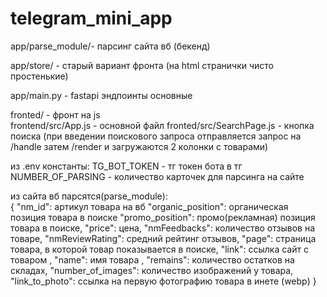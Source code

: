 # telegram_mini_app

app/parse_module/- парсинг сайта вб (бекенд)

app/store/ - старый вариант фронта (на html странички чисто простенькие)

app/main.py - fastapi эндпоинты основные

fronted/ - фронт на js  
frontend/src/App.js  - основной файл
fronted/src/SearchPage.js - кнопка поиска (при введении поискового запроса отправляется запрос на /handle затем /render и загружаются 2 колонки с товарами)

из .env константы:
TG_BOT_TOKEN - тг токен бота в тг 
NUMBER_OF_PARSING - количество карточек для парсинга на сайте


из сайта вб парсятся(parse_module):          
{
    "nm_id": артикул товара на вб
    "organic_position": органическая позиция товара в поиске 
    "promo_position": промо(рекламная) позиция товара в поиске,
    "price": цена,
    "nmFeedbacks": количество отзывов на товаре,
    "nmReviewRating": средний рейтинг отзывов,
    "page": страница товара, в которой товар показывается в поиске,
    "link": ссылка сайт с товаром ,
    "name": имя товара ,
    "remains": количество остатков на складах,
    "number_of_images": количество изображений у товара,
    "link_to_photo": ссылка на первую фотографию товара в инете (webp)
}
